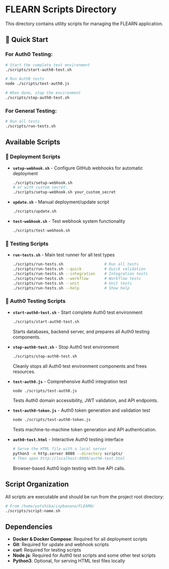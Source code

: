 # FLEARN Scripts Directory

This directory contains utility scripts for managing the FLEARN application.

## 🚀 Quick Start

### For Auth0 Testing:
```bash
# Start the complete test environment
./scripts/start-auth0-test.sh

# Run Auth0 tests
node ./scripts/test-auth0.js

# When done, stop the environment
./scripts/stop-auth0-test.sh
```

### For General Testing:
```bash
# Run all tests
./scripts/run-tests.sh
```

## Available Scripts

### 🎣 Deployment Scripts

- **`setup-webhook.sh`** - Configure GitHub webhooks for automatic deployment
  ```bash
  ./scripts/setup-webhook.sh
  # or with custom secret:
  ./scripts/setup-webhook.sh your_custom_secret
  ```

- **`update.sh`** - Manual deployment/update script
  ```bash
  ./scripts/update.sh
  ```

- **`test-webhook.sh`** - Test webhook system functionality
  ```bash
  ./scripts/test-webhook.sh
  ```

### 🧪 Testing Scripts

- **`run-tests.sh`** - Main test runner for all test types
  ```bash
  ./scripts/run-tests.sh                  # Run all tests
  ./scripts/run-tests.sh --quick          # Quick validation
  ./scripts/run-tests.sh --integration    # Integration tests
  ./scripts/run-tests.sh --workflow       # Workflow tests
  ./scripts/run-tests.sh --unit           # Unit tests
  ./scripts/run-tests.sh --help           # Show help
  ```

### 🔐 Auth0 Testing Scripts

- **`start-auth0-test.sh`** - Start complete Auth0 test environment
  ```bash
  ./scripts/start-auth0-test.sh
  ```
  Starts databases, backend server, and prepares all Auth0 testing components.

- **`stop-auth0-test.sh`** - Stop Auth0 test environment
  ```bash
  ./scripts/stop-auth0-test.sh
  ```
  Cleanly stops all Auth0 test environment components and frees resources.

- **`test-auth0.js`** - Comprehensive Auth0 integration test
  ```bash
  node ./scripts/test-auth0.js
  ```
  Tests Auth0 domain accessibility, JWT validation, and API endpoints.

- **`test-auth0-token.js`** - Auth0 token generation and validation test
  ```bash
  node ./scripts/test-auth0-token.js
  ```
  Tests machine-to-machine token generation and API authentication.

- **`auth0-test.html`** - Interactive Auth0 testing interface
  ```bash
  # Serve the HTML file with a local server
  python3 -m http.server 8080 --directory scripts/
  # Then open http://localhost:8080/auth0-test.html
  ```
  Browser-based Auth0 login testing with live API calls.

## Script Organization

All scripts are executable and should be run from the project root directory:

```bash
# From /home/yotshiba/ispbanana/FLEARN/
./scripts/script-name.sh
```

## Dependencies

- **Docker & Docker Compose**: Required for all deployment scripts
- **Git**: Required for update and webhook scripts
- **curl**: Required for testing scripts
- **Node.js**: Required for Auth0 test scripts and some other test scripts
- **Python3**: Optional, for serving HTML test files locally
